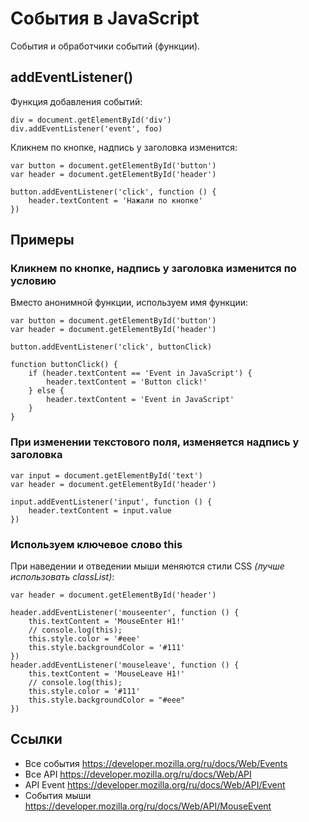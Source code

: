 # События в JavaScript
События и обработчики событий (функции).

## addEventListener()
Функция добавления событий:

    div = document.getElementById('div')
    div.addEventListener('event', foo)

Кликнем по кнопке, надпись у заголовка изменится:

    var button = document.getElementById('button')
    var header = document.getElementById('header')

    button.addEventListener('click', function () {
        header.textContent = 'Нажали по кнопке'
    })

## Примеры
### Кликнем по кнопке, надпись у заголовка изменится по условию
Вместо анонимной функции, используем имя функции:

    var button = document.getElementById('button')
    var header = document.getElementById('header')

    button.addEventListener('click', buttonClick)

    function buttonClick() {
        if (header.textContent == 'Event in JavaScript') {
            header.textContent = 'Button click!'
        } else {
            header.textContent = 'Event in JavaScript'
        }
    }

### При изменении текстового поля, изменяется надпись у заголовка
    var input = document.getElementById('text')
    var header = document.getElementById('header')

    input.addEventListener('input', function () {
        header.textContent = input.value
    })

### Используем ключевое слово this
При наведении и отведении мыши меняются стили CSS *(лучше использовать classList)*:

    var header = document.getElementById('header')

    header.addEventListener('mouseenter', function () {
        this.textContent = 'MouseEnter H1!'
        // console.log(this);
        this.style.color = '#eee'
        this.style.backgroundColor = '#111'
    })
    header.addEventListener('mouseleave', function () {
        this.textContent = 'MouseLeave H1!'
        // console.log(this);
        this.style.color = '#111'
        this.style.backgroundColor = "#eee"
    })

## Ссылки
* Все события https://developer.mozilla.org/ru/docs/Web/Events<br />
* Все API https://developer.mozilla.org/ru/docs/Web/API<br />
* API Event https://developer.mozilla.org/ru/docs/Web/API/Event<br />
* События мыши https://developer.mozilla.org/ru/docs/Web/API/MouseEvent
